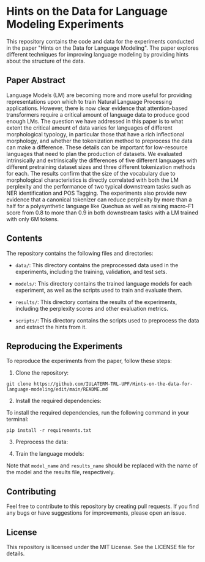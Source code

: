 # Hints on the Data for Language Modeling Experiments

This repository contains the code and data for the experiments conducted in the paper "Hints on the Data for Language Modeling". The paper explores different techniques for improving language modeling by providing hints about the structure of the data.

## Paper Abstract

Language Models (LM) are becoming more and more useful for providing representations upon which to train Natural Language Processing applications. However,  there is now clear evidence that attention-based transformers require a critical amount of language data to produce good enough LMs. The question we have addressed in this paper is to what extent the critical amount of data varies for languages of different morphological typology, in particular those that have a rich inflectional morphology, and whether the tokenization method to preprocess the data can make a difference. These details can be important for low-resource languages that need to plan the production of datasets. We evaluated intrinsically and extrinsically the differences of five different languages with different pretraining dataset sizes and three different tokenization methods for each. The results confirm that the size of the vocabulary due to morphological characteristics is directly correlated with both the LM perplexity and the performance of two typical downstream tasks such as NER identification and POS Tagging. The experiments also provide new evidence that a canonical tokenizer can reduce perplexity by more than a half for a polysynthetic language like Quechua as well as raising macro-F1 score from 0.8 to more than 0.9 in both downstream tasks with a LM trained with only 6M tokens.

## Contents

The repository contains the following files and directories:

- `data/`: This directory contains the preprocessed data used in the experiments, including the training, validation, and test sets.

- `models/`: This directory contains the trained language models for each experiment, as well as the scripts used to train and evaluate them.

- `results/`: This directory contains the results of the experiments, including the perplexity scores and other evaluation metrics.

- `scripts/`: This directory contains the scripts used to preprocess the data and extract the hints from it.

## Reproducing the Experiments

To reproduce the experiments from the paper, follow these steps:

1. Clone the repository:


```
git clone https://github.com/IULATERM-TRL-UPF/Hints-on-the-data-for-language-modeling/edit/main/README.md
```

2. Install the required dependencies:

To install the required dependencies, run the following command in your terminal:

```
pip install -r requirements.txt
```

3. Preprocess the data:

5. Train the language models:


Note that `model_name` and `results_name` should be replaced with the name of the model and the results file, respectively.

## Contributing

Feel free to contribute to this repository by creating pull requests. If you find any bugs or have suggestions for improvements, please open an issue.

## License

This repository is licensed under the MIT License. See the LICENSE file for details.
